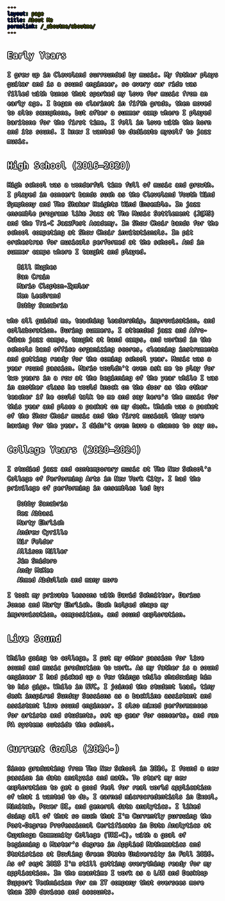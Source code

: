 ```yaml
---
layout: page
title: About Me
permalink: /_aboutme/aboutme/
---
```


## Early Years 
I grew up in Cleveland surrounded by music. My father plays guitar and is a sound engineer, so every car ride was filled with tunes that sparked my love for music from an early age. I began on clarinet in fifth grade, then moved to alto saxophone, but after a summer camp where I played baritone for the first time, I fell in love with the horn and its sound. I knew I wanted to dedicate myself to jazz music. 

## High School (2016–2020)  
High school was a wonderful time full of music and growth. I played in concert bands such as the Cleveland Youth Wind Symphony and The Shaker Heights Wind Ensemble. In jazz ensemble programs like Jazz at The Music Settlement (J@MS) and the Tri-C JazzFest Academy. In Show Choir bands for the school competing at Show Choir invitationals. In pit orchestras for musicals performed at the school. And in summer camps where I taught and played.  
- Bill Hughes 
- Dan Crain  
- Mario Clopton-Zymler  
- Ken LeeGrand 
- Bobby Sanabria 

who all guided me, teaching leadership, improvisation, and collaboration. During summers, I attended jazz and Afro-Cuban jazz camps, taught at band camps, and worked in the schools band office organizing scores, cleaning instruments and getting ready for the coming school year. Music was a year round passion. Mario wouldn't even ask me to play for two years in a row at the beginning of the year while I was in another class he would knock on the door as the other teacher if he could talk to me and say here's the music for this year and place a packet on my desk. Which was a packet of the Show Choir music and the first musical they were having for the year. I didn't even have a chance to say no. 

## College Years (2020–2024)  
I studied jazz and contemporary music at The New School’s College of Performing Arts in New York City. I had the privilege of performing in ensembles led by:  
- Bobby Sanabria    
- Rez Abbasi  
- Marty Ehrlich  
- Andrew Cyrille  
- Nir Felder  
- Allison Miller
- Jim Snidero 
- Andy McKee
- Ahmed Abdullah
and many more  

I took my private lessons with David Schnitter, Darius Jones and Marty Ehrlich. Each helped shape my improvisation, composition, and sound exploration.

## Live Sound
While going to college, I put my other passion for live sound and music production to work. As my father is a sound engineer I had picked up a few things while shadowing him to his gigs. While in NYC, I joined the student lead, tiny desk inspired Sunday Sessions as a backline assistant and assistant live sound engineer. I also mixed performances for artists and students, set up gear for concerts, and ran PA systems outside the school. 


## Current Goals (2024-) 
Since graduating from The New School in 2024, I found a new passion in data analysis and math. To start my new exploration to get a good feel for real world application of what i wanted to do, I earned microcredentials in Excel, Minitab, Power BI, and general data analytics. I liked doing all of that so much that I'm Currently pursuing the Post-Degree Professional Certificate in Data Analytics at Cuyahoga Community College (TRI-C), with a goal of beginning a Master’s degree in Applied Mathematics and Statistics at Bowling Green State University in Fall 2026. As of sept 2025 I'm still getting everything ready for my application. In the meantime I work as a LAN and Desktop Support Technician for an IT company that oversees more than 250 devices and accounts.





<style>
body {
  color: white;
  font-family: monospace;
  font-size: 16px;
  line-height: 1.6;
  margin: 0;
  min-height: 100vh;
  background-image: url('/assets/kidme.webp');
  background-size: cover;
  background-position: center;
  background-attachment: fixed;
  position: relative;
  text-shadow: 
  0 0 0 black,
  1px 0 0 black,
  -1px 0 0 black,
  0 1px 0 black,
  0 -1px 0 black,
  1px 1px 0 black,
  -1px -1px 0 black,
  1px -1px 0 black,
  -1px 1px 0 black,
  2px 0 0 black,
  -2px 0 0 black,
  0 2px 0 black,
  0 -2px 0 black;
}


</style>


<div id="scrollTrack">
  <div id="verticalScrollProgress"></div>
</div>

<style>
#scrollTrack {
  position: fixed;
  top: 25%;
  left: 50%;
  transform: translateX(-700px);
  width: 5px;
  height: 50%;
  background-color: rgba(255, 255, 255, 0.1);
  z-index: 9998;
}

#verticalScrollProgress {
  position: absolute;
  top: 0;
  left: 0;
  width: 100%;
  height: 0%;
  background-color: #5bff32;
  z-index: 9999;
}

</style>

<script>
window.onscroll = function() {
  const track = document.getElementById("scrollTrack");
  const bar = document.getElementById("verticalScrollProgress");
  
  const scrollTop = document.documentElement.scrollTop || document.body.scrollTop;
  const scrollHeight = document.documentElement.scrollHeight - document.documentElement.clientHeight;
  const scrollPercent = (scrollTop / scrollHeight) * 100;
  
  // Keep the green bar inside the track
  bar.style.height = scrollPercent + "%";
};
</script>

